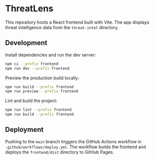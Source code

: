 # ThreatLens

This repository hosts a React frontend built with Vite. The app displays threat intelligence data from the `threat-intel` directory.

## Development

Install dependencies and run the dev server:

```bash
npm ci --prefix frontend
npm run dev --prefix frontend
```

Preview the production build locally:

```bash
npm run build --prefix frontend
npm run preview --prefix frontend
```

Lint and build the project:

```bash
npm run lint --prefix frontend
npm run build --prefix frontend
```

## Deployment

Pushing to the `main` branch triggers the GitHub Actions workflow in `.github/workflows/deploy.yml`. The workflow builds the frontend and deploys the `frontend/dist` directory to GitHub Pages.

